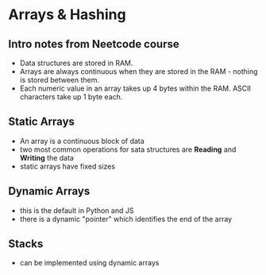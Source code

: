 # Arrays & Hashing 

## Intro notes from Neetcode course 

- Data structures are stored in RAM. 
- Arrays are always continuous when they are stored in the RAM - nothing is stored between them. 
- Each numeric value in an array takes up 4 bytes within the RAM. ASCII characters take up 1 byte each. 


## Static Arrays
- An array is a continuous block of data
- two most common operations for sata structures are **Reading** and **Writing** the data
- static arrays have fixed sizes


## Dynamic Arrays
- this is the default in Python and JS
- there is a dynamic "pointer" which identifies the end of the array

## Stacks
- can be implemented using dynamic arrays
